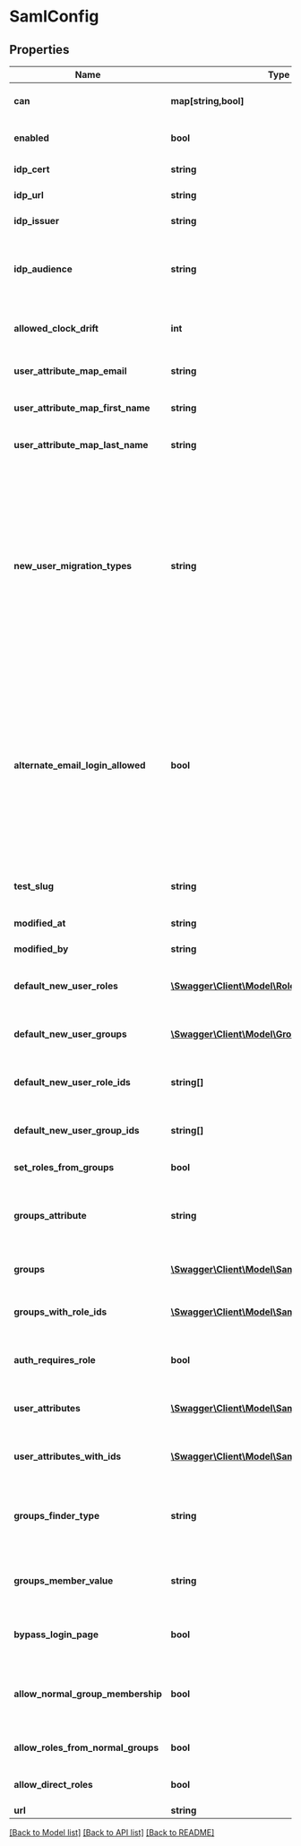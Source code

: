 # SamlConfig

## Properties
Name | Type | Description | Notes
------------ | ------------- | ------------- | -------------
**can** | **map[string,bool]** | Operations the current user is able to perform on this object | [optional] 
**enabled** | **bool** | Enable/Disable Saml authentication for the server | [optional] 
**idp_cert** | **string** | Identity Provider Certificate (provided by IdP) | [optional] 
**idp_url** | **string** | Identity Provider Url (provided by IdP) | [optional] 
**idp_issuer** | **string** | Identity Provider Issuer (provided by IdP) | [optional] 
**idp_audience** | **string** | Identity Provider Audience (set in IdP config). Optional in Looker. Set this only if you want Looker to validate the audience value returned by the IdP. | [optional] 
**allowed_clock_drift** | **int** | Count of seconds of clock drift to allow when validating timestamps of assertions. | [optional] 
**user_attribute_map_email** | **string** | Name of user record attributes used to indicate email address field | [optional] 
**user_attribute_map_first_name** | **string** | Name of user record attributes used to indicate first name | [optional] 
**user_attribute_map_last_name** | **string** | Name of user record attributes used to indicate last name | [optional] 
**new_user_migration_types** | **string** | Merge first-time saml login to existing user account by email addresses. When a user logs in for the first time via saml this option will connect this user into their existing account by finding the account with a matching email address by testing the given types of credentials for existing users. Otherwise a new user account will be created for the user. This list (if provided) must be a comma separated list of string like &#39;email,ldap,google&#39; | [optional] 
**alternate_email_login_allowed** | **bool** | Allow alternate email-based login via &#39;/login/email&#39; for admins and for specified users with the &#39;login_special_email&#39; permission. This option is useful as a fallback during ldap setup, if ldap config problems occur later, or if you need to support some users who are not in your ldap directory. Looker email/password logins are always disabled for regular users when ldap is enabled. | [optional] 
**test_slug** | **string** | Slug to identify configurations that are created in order to run a Saml config test | [optional] 
**modified_at** | **string** | When this config was last modified | [optional] 
**modified_by** | **string** | User id of user who last modified this config | [optional] 
**default_new_user_roles** | [**\Swagger\Client\Model\Role[]**](Role.md) | (Read-only) Roles that will be applied to new users the first time they login via Saml | [optional] 
**default_new_user_groups** | [**\Swagger\Client\Model\Group[]**](Group.md) | (Read-only) Groups that will be applied to new users the first time they login via Saml | [optional] 
**default_new_user_role_ids** | **string[]** | (Write-Only) Array of ids of roles that will be applied to new users the first time they login via Saml | [optional] 
**default_new_user_group_ids** | **string[]** | (Write-Only) Array of ids of groups that will be applied to new users the first time they login via Saml | [optional] 
**set_roles_from_groups** | **bool** | Set user roles in Looker based on groups from Saml | [optional] 
**groups_attribute** | **string** | Name of user record attributes used to indicate groups. Used when &#39;groups_finder_type&#39; is set to &#39;grouped_attribute_values&#39; | [optional] 
**groups** | [**\Swagger\Client\Model\SamlGroupRead[]**](SamlGroupRead.md) | (Read-only) Array of mappings between Saml Groups and Looker Roles | [optional] 
**groups_with_role_ids** | [**\Swagger\Client\Model\SamlGroupWrite[]**](SamlGroupWrite.md) | (Read/Write) Array of mappings between Saml Groups and arrays of Looker Role ids | [optional] 
**auth_requires_role** | **bool** | Users will not be allowed to login at all unless a role for them is found in Saml if set to true | [optional] 
**user_attributes** | [**\Swagger\Client\Model\SamlUserAttributeRead[]**](SamlUserAttributeRead.md) | (Read-only) Array of mappings between Saml User Attributes and Looker User Attributes | [optional] 
**user_attributes_with_ids** | [**\Swagger\Client\Model\SamlUserAttributeWrite[]**](SamlUserAttributeWrite.md) | (Read/Write) Array of mappings between Saml User Attributes and arrays of Looker User Attribute ids | [optional] 
**groups_finder_type** | **string** | Identifier for a strategy for how Looker will find groups in the SAML response. One of [&#39;grouped_attribute_values&#39;, &#39;individual_attributes&#39;] | [optional] 
**groups_member_value** | **string** | Value for group attribute used to indicate membership. Used when &#39;groups_finder_type&#39; is set to &#39;individual_attributes&#39; | [optional] 
**bypass_login_page** | **bool** | Bypass the login page when user authentication is required. Redirect to IdP immediately instead. | [optional] 
**allow_normal_group_membership** | **bool** | Allow SAML auth&#39;d users to be members of non-reflected Looker groups. If &#39;false&#39;, user will be removed from non-reflected groups on login. | [optional] 
**allow_roles_from_normal_groups** | **bool** | SAML auth&#39;d users will inherit roles from non-reflected Looker groups. | [optional] 
**allow_direct_roles** | **bool** | Allows roles to be directly assigned to SAML auth&#39;d users. | [optional] 
**url** | **string** | Link to get this item | [optional] 

[[Back to Model list]](../README.md#documentation-for-models) [[Back to API list]](../README.md#documentation-for-api-endpoints) [[Back to README]](../README.md)



